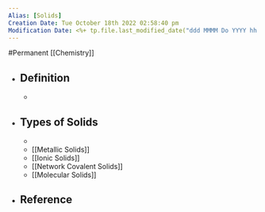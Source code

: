 ```yaml
---
Alias: [Solids]
Creation Date: Tue October 18th 2022 02:58:40 pm 
Modification Date: <%+ tp.file.last_modified_date("ddd MMMM Do YYYY hh:mm:ss a") %>
---
```

#Permanent [[Chemistry]]

- ## Definition
	- 
- ## Types of Solids
	- 
	- [[Metallic Solids]]
	- [[Ionic Solids]]
	- [[Network Covalent Solids]]
	- [[Molecular Solids]]
- ## Reference